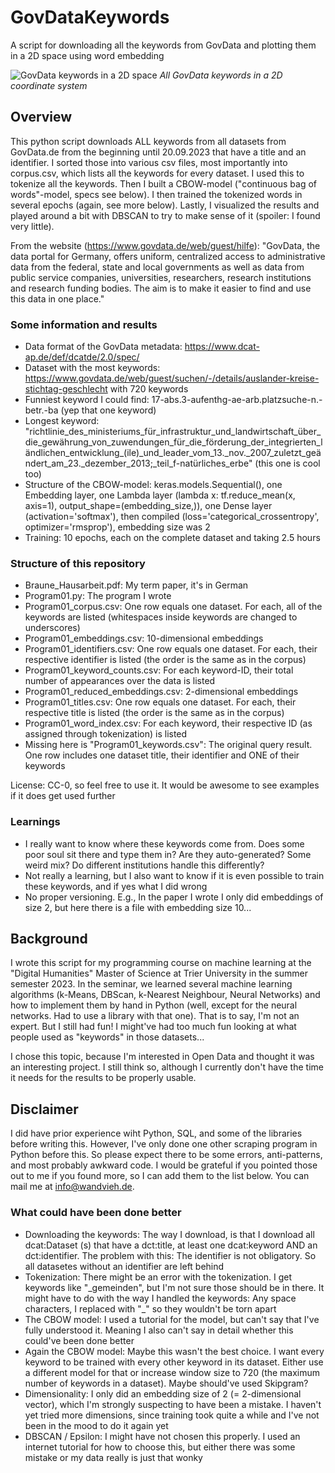 # GovDataKeywords
A script for downloading all the keywords from GovData and plotting them in a 2D space using word embedding

![GovData keywords in a 2D space](https://github.com/user-attachments/assets/6604530a-53b8-4bb8-9cfc-86756e499ee7)
*All GovData keywords in a 2D coordinate system*

## Overview
This python script downloads ALL keywords from all datasets from GovData.de from the beginning until 20.09.2023 that have a title and an identifier. I sorted those into various csv files, most importantly into corpus.csv, which lists all the keywords for every dataset. I used this to tokenize all the keywords. Then I built a CBOW-model ("continuous bag of words"-model, specs see below). I then trained the tokenized words in several epochs (again, see more below). Lastly, I visualized the results and played around a bit with DBSCAN to try to make sense of it (spoiler: I found very little).

From the website (https://www.govdata.de/web/guest/hilfe): "GovData, the data portal for Germany, offers uniform, centralized access to administrative data from the federal, state and local governments as well as data from public service companies, universities, researchers, research institutions and research funding bodies. The aim is to make it easier to find and use this data in one place."

### Some information and results
- Data format of the GovData metadata: https://www.dcat-ap.de/def/dcatde/2.0/spec/
- Dataset with the most keywords: https://www.govdata.de/web/guest/suchen/-/details/auslander-kreise-stichtag-geschlecht with 720 keywords
- Funniest keyword I could find: 17-abs.3-aufenthg-ae-arb.platzsuche-n.-betr.-ba (yep that one keyword)
- Longest keyword: "richtlinie_des_ministeriums_für_infrastruktur_und_landwirtschaft_über_die_gewährung_von_zuwendungen_für_die_förderung_der_integrierten_ländlichen_entwicklung_(ile)_und_leader_vom_13._nov._2007_zuletzt_geändert_am_23._dezember_2013;_teil_f-natürliches_erbe" (this one is cool too)
- Structure of the CBOW-model: keras.models.Sequential(), one Embedding layer, one Lambda layer (lambda x: tf.reduce_mean(x, axis=1), output_shape=(embedding_size,)), one Dense layer (activation='softmax'), then compiled (loss='categorical_crossentropy', optimizer='rmsprop'), embedding size was 2
- Training: 10 epochs, each on the complete dataset and taking 2.5 hours

### Structure of this repository
- Braune_Hausarbeit.pdf: My term paper, it's in German
- Program01.py: The program I wrote
- Program01_corpus.csv: One row equals one dataset. For each, all of the keywords are listed (whitespaces inside keywords are changed to underscores)
- Program01_embeddings.csv: 10-dimensional embeddings
- Program01_identifiers.csv: One row equals one dataset. For each, their respective identifier is listed (the order is the same as in the corpus)
- Program01_keyword_counts.csv: For each keyword-ID, their total number of appearances over the data is listed
- Program01_reduced_embeddings.csv: 2-dimensional embeddings
- Program01_titles.csv: One row equals one dataset. For each, their respective title is listed (the order is the same as in the corpus)
- Program01_word_index.csv: For each keyword, their respective ID (as assigned through tokenization) is listed
- Missing here is "Program01_keywords.csv": The original query result. One row includes one dataset title, their identifier and ONE of their keywords

License: CC-0, so feel free to use it. It would be awesome to see examples if it does get used further

### Learnings
- I really want to know where these keywords come from. Does some poor soul sit there and type them in? Are they auto-generated? Some weird mix? Do different institutions handle this differently?
- Not really a learning, but I also want to know if it is even possible to train these keywords, and if yes what I did wrong
- No proper versioning. E.g., In the paper I wrote I only did embeddings of size 2, but here there is a file with embedding size 10...

## Background
I wrote this script for my programming course on machine learning at the "Digital Humanities" Master of Science at Trier University in the summer semester 2023. In the seminar, we learned several machine learning algorithms (k-Means, DBScan, k-Nearest Neighbour, Neural Networks) and how to implement them by hand in Python (well, except for the neural networks. Had to use a library with that one). That is to say, I'm not an expert. But I still had fun! I might've had too much fun looking at what people used as "keywords" in those datasets...

I chose this topic, because I'm interested in Open Data and thought it was an interesting project. I still think so, although I currently don't have the time it needs for the results to be properly usable.

## Disclaimer
I did have prior experience wiht Python, SQL, and some of the libraries before writing this. However, I've only done one other scraping program in Python before this. So please expect there to be some errors, anti-patterns, and most probably awkward code. I would be grateful if you pointed those out to me if you found more, so I can add them to the list below. You can mail me at info@wandvieh.de.

### What could have been done better
- Downloading the keywords: The way I download, is that I download all dcat:Dataset (s) that have a dct:title, at least one dcat:keyword AND an dct:identifier. The problem with this: The identifier is not obligatory. So all datasetes without an identifier are left behind
- Tokenization: There might be an error with the tokenization. I get keywords like "\_gemeinden", but I'm not sure those should be in there. It might have to do with the way I handled the keywords: Any space characters, I replaced with "\_" so they wouldn't be torn apart
- The CBOW model: I used a tutorial for the model, but can't say that I've fully understood it. Meaning I also can't say in detail whether this could've been done better
- Again the CBOW model: Maybe this wasn't the best choice. I want every keyword to be trained with every other keyword in its dataset. Either use a different model for that or increase window size to 720 (the maximum number of keywords in a dataset). Maybe should've used Skipgram?
- Dimensionality: I only did an embedding size of 2 (= 2-dimensional vector), which I'm strongly suspecting to have been a mistake. I haven't yet tried more dimensions, since training took quite a while and I've not been in the mood to do it again yet
- DBSCAN / Epsilon: I might have not chosen this properly. I used an internet tutorial for how to choose this, but either there was some mistake or my data really is just that wonky
